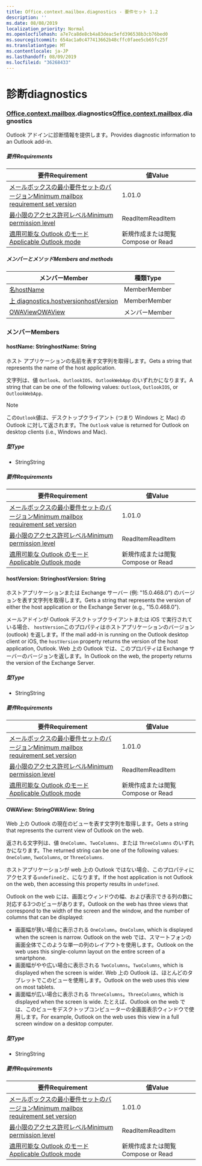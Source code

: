 ```yaml
---
title: Office.context.mailbox.diagnostics - 要件セット 1.2
description: ''
ms.date: 08/08/2019
localization_priority: Normal
ms.openlocfilehash: a7e7ca8de8cb4a83deac5efd396538b3cb76bed0
ms.sourcegitcommit: 654ac1a0c477413662b48cffc0faee5cb65fc25f
ms.translationtype: MT
ms.contentlocale: ja-JP
ms.lasthandoff: 08/09/2019
ms.locfileid: "36268433"
---
```

# <a name="diagnostics"></a><span data-ttu-id="217d3-102">診断</span><span class="sxs-lookup"><span data-stu-id="217d3-102">diagnostics</span></span>

### <a name="officeofficemdcontextofficecontextmdmailboxofficecontextmailboxmddiagnostics"></a><span data-ttu-id="217d3-103">[Office](Office.md)[.context](Office.context.md)[.mailbox](Office.context.mailbox.md).diagnostics</span><span class="sxs-lookup"><span data-stu-id="217d3-103">[Office](Office.md)[.context](Office.context.md)[.mailbox](Office.context.mailbox.md).diagnostics</span></span>

<span data-ttu-id="217d3-104">Outlook アドインに診断情報を提供します。</span><span class="sxs-lookup"><span data-stu-id="217d3-104">Provides diagnostic information to an Outlook add-in.</span></span>

##### <a name="requirements"></a><span data-ttu-id="217d3-105">要件</span><span class="sxs-lookup"><span data-stu-id="217d3-105">Requirements</span></span>

|<span data-ttu-id="217d3-106">要件</span><span class="sxs-lookup"><span data-stu-id="217d3-106">Requirement</span></span>| <span data-ttu-id="217d3-107">値</span><span class="sxs-lookup"><span data-stu-id="217d3-107">Value</span></span>|
|---|---|
|[<span data-ttu-id="217d3-108">メールボックスの最小要件セットのバージョン</span><span class="sxs-lookup"><span data-stu-id="217d3-108">Minimum mailbox requirement set version</span></span>](/office/dev/add-ins/reference/requirement-sets/outlook-api-requirement-sets)| <span data-ttu-id="217d3-109">1.0</span><span class="sxs-lookup"><span data-stu-id="217d3-109">1.0</span></span>|
|[<span data-ttu-id="217d3-110">最小限のアクセス許可レベル</span><span class="sxs-lookup"><span data-stu-id="217d3-110">Minimum permission level</span></span>](/outlook/add-ins/understanding-outlook-add-in-permissions)| <span data-ttu-id="217d3-111">ReadItem</span><span class="sxs-lookup"><span data-stu-id="217d3-111">ReadItem</span></span>|
|[<span data-ttu-id="217d3-112">適用可能な Outlook のモード</span><span class="sxs-lookup"><span data-stu-id="217d3-112">Applicable Outlook mode</span></span>](/outlook/add-ins/#extension-points)| <span data-ttu-id="217d3-113">新規作成または閲覧</span><span class="sxs-lookup"><span data-stu-id="217d3-113">Compose or Read</span></span>|

##### <a name="members-and-methods"></a><span data-ttu-id="217d3-114">メンバーとメソッド</span><span class="sxs-lookup"><span data-stu-id="217d3-114">Members and methods</span></span>

| <span data-ttu-id="217d3-115">メンバー</span><span class="sxs-lookup"><span data-stu-id="217d3-115">Member</span></span> | <span data-ttu-id="217d3-116">種類</span><span class="sxs-lookup"><span data-stu-id="217d3-116">Type</span></span> |
|--------|------|
| [<span data-ttu-id="217d3-117">名</span><span class="sxs-lookup"><span data-stu-id="217d3-117">hostName</span></span>](#hostname-string) | <span data-ttu-id="217d3-118">Member</span><span class="sxs-lookup"><span data-stu-id="217d3-118">Member</span></span> |
| [<span data-ttu-id="217d3-119">上 diagnostics.hostversion</span><span class="sxs-lookup"><span data-stu-id="217d3-119">hostVersion</span></span>](#hostversion-string) | <span data-ttu-id="217d3-120">Member</span><span class="sxs-lookup"><span data-stu-id="217d3-120">Member</span></span> |
| [<span data-ttu-id="217d3-121">OWAView</span><span class="sxs-lookup"><span data-stu-id="217d3-121">OWAView</span></span>](#owaview-string) | <span data-ttu-id="217d3-122">メンバー</span><span class="sxs-lookup"><span data-stu-id="217d3-122">Member</span></span> |

### <a name="members"></a><span data-ttu-id="217d3-123">メンバー</span><span class="sxs-lookup"><span data-stu-id="217d3-123">Members</span></span>

#### <a name="hostname-string"></a><span data-ttu-id="217d3-124">hostName: String</span><span class="sxs-lookup"><span data-stu-id="217d3-124">hostName: String</span></span>

<span data-ttu-id="217d3-125">ホスト アプリケーションの名前を表す文字列を取得します。</span><span class="sxs-lookup"><span data-stu-id="217d3-125">Gets a string that represents the name of the host application.</span></span>

<span data-ttu-id="217d3-126">文字列は、値 `Outlook`、`OutlookIOS`、`OutlookWebApp` のいずれかになります。</span><span class="sxs-lookup"><span data-stu-id="217d3-126">A string that can be one of the following values: `Outlook`, `OutlookIOS`, or `OutlookWebApp`.</span></span>

> [!NOTE]
> <span data-ttu-id="217d3-127">この`Outlook`値は、デスクトップクライアント (つまり Windows と Mac) の Outlook に対して返されます。</span><span class="sxs-lookup"><span data-stu-id="217d3-127">The `Outlook` value is returned for Outlook on desktop clients (i.e., Windows and Mac).</span></span>

##### <a name="type"></a><span data-ttu-id="217d3-128">型</span><span class="sxs-lookup"><span data-stu-id="217d3-128">Type</span></span>

*   <span data-ttu-id="217d3-129">String</span><span class="sxs-lookup"><span data-stu-id="217d3-129">String</span></span>

##### <a name="requirements"></a><span data-ttu-id="217d3-130">要件</span><span class="sxs-lookup"><span data-stu-id="217d3-130">Requirements</span></span>

|<span data-ttu-id="217d3-131">要件</span><span class="sxs-lookup"><span data-stu-id="217d3-131">Requirement</span></span>| <span data-ttu-id="217d3-132">値</span><span class="sxs-lookup"><span data-stu-id="217d3-132">Value</span></span>|
|---|---|
|[<span data-ttu-id="217d3-133">メールボックスの最小要件セットのバージョン</span><span class="sxs-lookup"><span data-stu-id="217d3-133">Minimum mailbox requirement set version</span></span>](/office/dev/add-ins/reference/requirement-sets/outlook-api-requirement-sets)| <span data-ttu-id="217d3-134">1.0</span><span class="sxs-lookup"><span data-stu-id="217d3-134">1.0</span></span>|
|[<span data-ttu-id="217d3-135">最小限のアクセス許可レベル</span><span class="sxs-lookup"><span data-stu-id="217d3-135">Minimum permission level</span></span>](/outlook/add-ins/understanding-outlook-add-in-permissions)| <span data-ttu-id="217d3-136">ReadItem</span><span class="sxs-lookup"><span data-stu-id="217d3-136">ReadItem</span></span>|
|[<span data-ttu-id="217d3-137">適用可能な Outlook のモード</span><span class="sxs-lookup"><span data-stu-id="217d3-137">Applicable Outlook mode</span></span>](/outlook/add-ins/#extension-points)| <span data-ttu-id="217d3-138">新規作成または閲覧</span><span class="sxs-lookup"><span data-stu-id="217d3-138">Compose or Read</span></span>|

#### <a name="hostversion-string"></a><span data-ttu-id="217d3-139">hostVersion: String</span><span class="sxs-lookup"><span data-stu-id="217d3-139">hostVersion: String</span></span>

<span data-ttu-id="217d3-140">ホストアプリケーションまたは Exchange サーバー (例: "15.0.468.0") のバージョンを表す文字列を取得します。</span><span class="sxs-lookup"><span data-stu-id="217d3-140">Gets a string that represents the version of either the host application or the Exchange Server (e.g., "15.0.468.0").</span></span>

<span data-ttu-id="217d3-141">メールアドインが Outlook デスクトップクライアントまたは iOS で実行されている場合、 `hostVersion`このプロパティはホストアプリケーションのバージョン (outlook) を返します。</span><span class="sxs-lookup"><span data-stu-id="217d3-141">If the mail add-in is running on the Outlook desktop client or iOS, the `hostVersion` property returns the version of the host application, Outlook.</span></span> <span data-ttu-id="217d3-142">Web 上の Outlook では、このプロパティは Exchange サーバーのバージョンを返します。</span><span class="sxs-lookup"><span data-stu-id="217d3-142">In Outlook on the web, the property returns the version of the Exchange Server.</span></span>

##### <a name="type"></a><span data-ttu-id="217d3-143">型</span><span class="sxs-lookup"><span data-stu-id="217d3-143">Type</span></span>

*   <span data-ttu-id="217d3-144">String</span><span class="sxs-lookup"><span data-stu-id="217d3-144">String</span></span>

##### <a name="requirements"></a><span data-ttu-id="217d3-145">要件</span><span class="sxs-lookup"><span data-stu-id="217d3-145">Requirements</span></span>

|<span data-ttu-id="217d3-146">要件</span><span class="sxs-lookup"><span data-stu-id="217d3-146">Requirement</span></span>| <span data-ttu-id="217d3-147">値</span><span class="sxs-lookup"><span data-stu-id="217d3-147">Value</span></span>|
|---|---|
|[<span data-ttu-id="217d3-148">メールボックスの最小要件セットのバージョン</span><span class="sxs-lookup"><span data-stu-id="217d3-148">Minimum mailbox requirement set version</span></span>](/office/dev/add-ins/reference/requirement-sets/outlook-api-requirement-sets)| <span data-ttu-id="217d3-149">1.0</span><span class="sxs-lookup"><span data-stu-id="217d3-149">1.0</span></span>|
|[<span data-ttu-id="217d3-150">最小限のアクセス許可レベル</span><span class="sxs-lookup"><span data-stu-id="217d3-150">Minimum permission level</span></span>](/outlook/add-ins/understanding-outlook-add-in-permissions)| <span data-ttu-id="217d3-151">ReadItem</span><span class="sxs-lookup"><span data-stu-id="217d3-151">ReadItem</span></span>|
|[<span data-ttu-id="217d3-152">適用可能な Outlook のモード</span><span class="sxs-lookup"><span data-stu-id="217d3-152">Applicable Outlook mode</span></span>](/outlook/add-ins/#extension-points)| <span data-ttu-id="217d3-153">新規作成または閲覧</span><span class="sxs-lookup"><span data-stu-id="217d3-153">Compose or Read</span></span>|

#### <a name="owaview-string"></a><span data-ttu-id="217d3-154">OWAView: String</span><span class="sxs-lookup"><span data-stu-id="217d3-154">OWAView: String</span></span>

<span data-ttu-id="217d3-155">Web 上の Outlook の現在のビューを表す文字列を取得します。</span><span class="sxs-lookup"><span data-stu-id="217d3-155">Gets a string that represents the current view of Outlook on the web.</span></span>

<span data-ttu-id="217d3-156">返される文字列は、値 `OneColumn`、`TwoColumns`、または `ThreeColumns` のいずれかになります。</span><span class="sxs-lookup"><span data-stu-id="217d3-156">The returned string can be one of the following values: `OneColumn`, `TwoColumns`, or `ThreeColumns`.</span></span>

<span data-ttu-id="217d3-157">ホストアプリケーションが web 上の Outlook ではない場合、このプロパティにアクセスする`undefined`と、になります。</span><span class="sxs-lookup"><span data-stu-id="217d3-157">If the host application is not Outlook on the web, then accessing this property results in `undefined`.</span></span>

<span data-ttu-id="217d3-158">Outlook on the web には、画面とウィンドウの幅、および表示できる列の数に対応する3つのビューがあります。</span><span class="sxs-lookup"><span data-stu-id="217d3-158">Outlook on the web has three views that correspond to the width of the screen and the window, and the number of columns that can be displayed:</span></span>

*   <span data-ttu-id="217d3-159">画面幅が狭い場合に表示される `OneColumn`。</span><span class="sxs-lookup"><span data-stu-id="217d3-159">`OneColumn`, which is displayed when the screen is narrow.</span></span> <span data-ttu-id="217d3-160">Outlook on the web では、スマートフォンの画面全体でこのような単一の列のレイアウトを使用します。</span><span class="sxs-lookup"><span data-stu-id="217d3-160">Outlook on the web uses this single-column layout on the entire screen of a smartphone.</span></span>
*   <span data-ttu-id="217d3-161">画面幅がやや広い場合に表示される `TwoColumns`。</span><span class="sxs-lookup"><span data-stu-id="217d3-161">`TwoColumns`, which is displayed when the screen is wider.</span></span> <span data-ttu-id="217d3-162">Web 上の Outlook は、ほとんどのタブレットでこのビューを使用します。</span><span class="sxs-lookup"><span data-stu-id="217d3-162">Outlook on the web uses this view on most tablets.</span></span>
*   <span data-ttu-id="217d3-163">画面幅が広い場合に表示される `ThreeColumns`。</span><span class="sxs-lookup"><span data-stu-id="217d3-163">`ThreeColumns`, which is displayed when the screen is wide.</span></span> <span data-ttu-id="217d3-164">たとえば、Outlook on the web では、このビューをデスクトップコンピューターの全画面表示ウィンドウで使用します。</span><span class="sxs-lookup"><span data-stu-id="217d3-164">For example, Outlook on the web uses this view in a full screen window on a desktop computer.</span></span>

##### <a name="type"></a><span data-ttu-id="217d3-165">型</span><span class="sxs-lookup"><span data-stu-id="217d3-165">Type</span></span>

*   <span data-ttu-id="217d3-166">String</span><span class="sxs-lookup"><span data-stu-id="217d3-166">String</span></span>

##### <a name="requirements"></a><span data-ttu-id="217d3-167">要件</span><span class="sxs-lookup"><span data-stu-id="217d3-167">Requirements</span></span>

|<span data-ttu-id="217d3-168">要件</span><span class="sxs-lookup"><span data-stu-id="217d3-168">Requirement</span></span>| <span data-ttu-id="217d3-169">値</span><span class="sxs-lookup"><span data-stu-id="217d3-169">Value</span></span>|
|---|---|
|[<span data-ttu-id="217d3-170">メールボックスの最小要件セットのバージョン</span><span class="sxs-lookup"><span data-stu-id="217d3-170">Minimum mailbox requirement set version</span></span>](/office/dev/add-ins/reference/requirement-sets/outlook-api-requirement-sets)| <span data-ttu-id="217d3-171">1.0</span><span class="sxs-lookup"><span data-stu-id="217d3-171">1.0</span></span>|
|[<span data-ttu-id="217d3-172">最小限のアクセス許可レベル</span><span class="sxs-lookup"><span data-stu-id="217d3-172">Minimum permission level</span></span>](/outlook/add-ins/understanding-outlook-add-in-permissions)| <span data-ttu-id="217d3-173">ReadItem</span><span class="sxs-lookup"><span data-stu-id="217d3-173">ReadItem</span></span>|
|[<span data-ttu-id="217d3-174">適用可能な Outlook のモード</span><span class="sxs-lookup"><span data-stu-id="217d3-174">Applicable Outlook mode</span></span>](/outlook/add-ins/#extension-points)| <span data-ttu-id="217d3-175">新規作成または閲覧</span><span class="sxs-lookup"><span data-stu-id="217d3-175">Compose or Read</span></span>|
